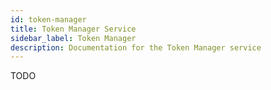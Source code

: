 ```yaml
---
id: token-manager
title: Token Manager Service
sidebar_label: Token Manager
description: Documentation for the Token Manager service
---
```


TODO
